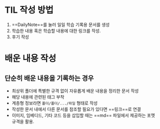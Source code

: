 # TIL 작성 방법
1. ==DailyNote==를 눌러 일일 학습 기록용 문서를 생성
2. 학습한 내용 혹은 학습할 내용에 대한 링크를 작성.
3. 후기 작성

# 배운 내용 작성
## 단순히 배운 내용을 기록하는 경우
- 최상위 폴더에 특별한 규격 없이 자유롭게 배운 내용을 정리한 문서 작성
- 해당 내용에 관련된 태그 부착
- 계층형 정보라면 `폴더/폴더/.../파일` 형태로 작성
- 작성한 문서 내에서 다른 문서를 참조할 필요가 있다면 ==링크==로 연결
- 이미지, 임베디드, 기타 코드 등을 삽입할 때는 ==md== 파일에서 제공하는 포멧 규격을 활용.